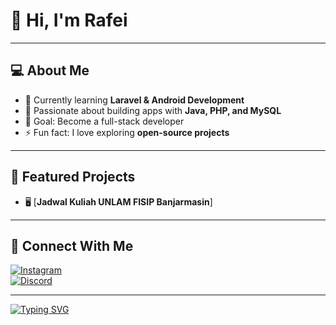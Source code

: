 # 👋 Hi, I'm Rafei  

---

## 💻 About Me
- 🌱 Currently learning **Laravel & Android Development**  
- 🚀 Passionate about building apps with **Java, PHP, and MySQL**  
- 🎯 Goal: Become a full-stack developer  
- ⚡ Fun fact: I love exploring **open-source projects**  


---

## 🚀 Featured Projects
- 🖥️ [**Jadwal Kuliah UNLAM FISIP Banjarmasin**] 


---

## 🔗 Connect With Me
[![Instagram](https://img.shields.io/badge/Instagram-E4405F?logo=instagram&logoColor=white)](https://instagram.com/rapeiii)  
[![Discord](https://img.shields.io/badge/Discord-5865F2?logo=discord&logoColor=white)](https://discord.com/users/rapjel)  

---

[![Typing SVG](https://readme-typing-svg.herokuapp.com?size=22&color=1E90FF&lines=Welcome+to+my+GitHub!;Enjoy+exploring+my+projects!;Let's+collaborate+🚀)](https://git.io/typing-svg)
